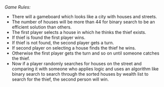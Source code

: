 *Game Rules:*

* There will a gameboard which looks like a city with houses and streets.
* The number of houses will be more than 44 for binary search to be an efficient solution than others. 
* The first player selects a house in which he thinks the thief exists.
* If thief is found the first player wins.
* If thief is not found, the second player gets a turn.
* If second player on selecting a house finds the thief he wins. 
* Otherwise the first player gets the turn and so on until someone catches the thief.
* Now if a player randomly searches for houses on the street and comparing it with someone who applies logic 
  and uses an algorithm like binary search to search through the sorted houses by wealth list to search for the thief,
  the second person will win.      
